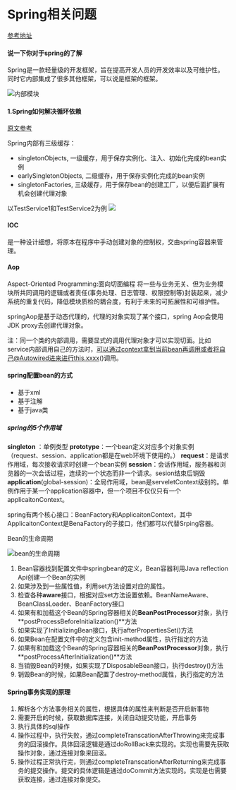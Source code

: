 # Spring相关问题

[参考地址](https://snailclimb.gitee.io/javaguide/#/docs/system-design/framework/spring/spring-knowledge-and-questions-summary?id=%e4%bb%80%e4%b9%88%e6%98%af-spring-%e6%a1%86%e6%9e%b6)

#### 说一下你对于spring的了解

Spring是一款轻量级的开发框架，旨在提高开发人员的开发效率以及可维护性。
同时它内部集成了很多其他框架，可以说是框架的框架。



![内部模块](https://guide-blog-images.oss-cn-shenzhen.aliyuncs.com/github/javaguide/jvme0c60b4606711fc4a0b6faf03230247a.png)





#### 1.Spring如何解决循环依赖

[原文参考](https://cloud.tencent.com/developer/article/1769948)

Spring内部有三级缓存：
- singletonObjects, 一级缓存，用于保存实例化、注入、初始化完成的bean实例
- earlySingletonObjects, 二级缓存，用于保存实例化完成的bean实例
- singletonFactories, 三级缓存，用于保存bean的创建工厂，以便后面扩展有机会创建代理对象

以TestService1和TestService2为例
![](https://i.bmp.ovh/imgs/2022/05/16/e2b7562846b99295.png)

#### IOC

是一种设计细想，将原本在程序中手动创建对象的控制权，交由spring容器来管理。


#### Aop

Aspect-Oriented Programming:面向切面编程
将一些与业务无关、但为业务模块所共同调用的逻辑或者责任(事务处理、日志管理、权限控制等)封装起来，减少系统的重复代码，降低模块质检的耦合度，有利于未来的可拓展性和可维护性。

springAop是基于动态代理的，代理的对象实现了某个接口，spring Aop会使用JDK proxy去创建代理对象。

注：同一个类的内部调用，需要显式的调用代理对象才可以实现切面。比如service内部调用自己的方法时，可以通过context拿到当前bean再调用或者将自己@Autowired进来进行this.xxxx()调用。



#### spring配置bean的方式

- 基于xml
- 基于注解
- 基于java类



##### spring的5个作用域

**singleton** ：单例类型
**prototype**：一个bean定义对应多个对象实例
（request、session、application都是在web环境下使用的。）
**request**：是请求作用域，每次接收请求时创建一个bean实例
**session**：会话作用域，服务器和浏览器的一次会话过程，连续的一个状态而非一个请求。sesion结束后销毁
**application**(global-session)：全局作用域，bean是serveletContext级别的。单例作用于某一个application容器中，但一个项目不仅仅只有一个applicaitonContext。

spring有两个核心接口：BeanFactory和ApplicaitonContext，其中ApplicaitonContext是BenaFactory的子接口，他们都可以代替Srping容器。



Bean的生命周期

![bean的生命周期](https://images.xiaozhuanlan.com/photo/2019/b5d264565657a5395c2781081a7483e1.jpg)

1. Bean容器找到配置文件中springbean的定义，Bean容器利用Java reflection Api创建一个Bean的实例
2. 如果涉及到一些属性值，利用set方法设置对应的属性。
3. 检查各种**aware**接口，根据对应set方法设置依赖。BeanNameAware、BeanClassLoader、BeanFactory接口
4. 如果有和加载这个Bean的Spring容器相关的**BeanPostProcessor**对象，执行**postProcessBeforeInitialization()**方法
5. 如果实现了InitializingBean接口，执行afterPropertiesSet()方法
6. 如果Bean在配置文件中的定义包含init-method属性，执行指定的方法
7. 如果有和加载这个Bean的Spring容器相关的**BeanPostProcessor**对象，执行**postProcessAfterInitialization()**方法
8. 当销毁Bean的时候，如果实现了DisposableBean接口，执行destroy()方法
9. 销毁Bean的时候，如果Bean配置了destroy-method属性，执行指定的方法



#### Spring事务实现的原理

1. 解析各个方法事务相关的属性，根据具体的属性来判断是否开启新事物
2. 需要开启的时候，获取数据库连接，关闭自动提交功能，开启事务
3. 执行具体的sql操作
4. 操作过程中，执行失败，通过completeTranscationAfterThrowing来完成事务的回滚操作。具体回滚逻辑是通过doRollBack来实现的。实现也需要先获取操作对象，通过连接对象来回滚。
5. 操作过程正常执行完，则通过completeTranscationAfterReturning来完成事务的提交操作。提交的具体逻辑是通过doCommit方法实现的。实现是也需要获取连接，通过连接对象提交。